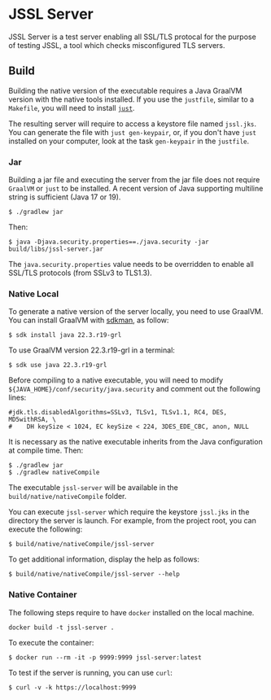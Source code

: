 # JSSL Server

JSSL Server is a test server enabling all SSL/TLS protocal for the purpose of testing JSSL, a tool which checks misconfigured TLS servers.


## Build

Building the native version of the executable requires a Java GraalVM version with the native tools installed. If you use the `justfile`, similar to a `Makefile`, you will need to install [`just`](https://github.com/casey/just).

The resulting server will require to access a keystore file named `jssl.jks`. You can generate the file with `just gen-keypair`, or, if you don't have `just` installed on your computer, look at the task `gen-keypair` in the `justfile`.

### Jar

Building a jar file and executing the server from the jar file does not require `GraalVM` or `just` to be installed. A recent version of Java supporting multiline string is sufficient (Java 17 or 19).

```
$ ./gradlew jar
```

Then:

```
$ java -Djava.security.properties==./java.security -jar build/libs/jssl-server.jar

```

The `java.security.properties` value needs to be overridden to enable all SSL/TLS protocols (from SSLv3 to TLS1.3).

### Native Local

To generate a native version of the server locally, you need to use GraalVM. You can install GraalVM with [sdkman](https://sdkman.io/), as follow:

```
$ sdk install java 22.3.r19-grl
```

To use GraalVM version 22.3.r19-grl in a terminal:

```
$ sdk use java 22.3.r19-grl
```

Before compiling to a native executable, you will need to modify `${JAVA_HOME}/conf/security/java.security` and comment out the following lines:

```
#jdk.tls.disabledAlgorithms=SSLv3, TLSv1, TLSv1.1, RC4, DES, MD5withRSA, \
#    DH keySize < 1024, EC keySize < 224, 3DES_EDE_CBC, anon, NULL
```

It is necessary as the native executable inherits from the Java configuration at compile time. Then:

```
$ ./gradlew jar
$ ./gradlew nativeCompile
```

The executable `jssl-server` will be available in the `build/native/nativeCompile` folder.

You can execute `jssl-server` which require the keystore `jssl.jks` in the directory the server is launch. For example, from the project root, you can execute the following:

```
$ build/native/nativeCompile/jssl-server
```

To get additional information, display the help as follows:

```
$ build/native/nativeCompile/jssl-server --help
```

### Native Container

The following steps require to have `docker` installed on the local machine.

```
docker build -t jssl-server .
```

To execute the container:

```
$ docker run --rm -it -p 9999:9999 jssl-server:latest
```

To test if the server is running, you can use `curl`:

```
$ curl -v -k https://localhost:9999
```
